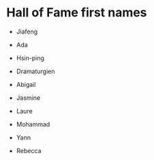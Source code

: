 # Hall of Fame first names
* Jiafeng

* Ada
* Hsin-ping
* Dramaturgien
* Abigail
* Jasmine
* Laure
* Mohammad
* Yann
* Rebecca
